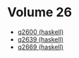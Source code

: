# Volume 26

* [q2600 (haskell)](haskell/q2600.hs)
* [q2639 (haskell)](haskell/q2639.hs)
* [q2669 (haskell)](haskell/q2669.hs)
